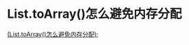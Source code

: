 # List.toArray()怎么避免内存分配
[(List.toArray()怎么避免内存分配)](https://answer.uwa4d.com/question/5b1f437c09749726e4188e5f);
